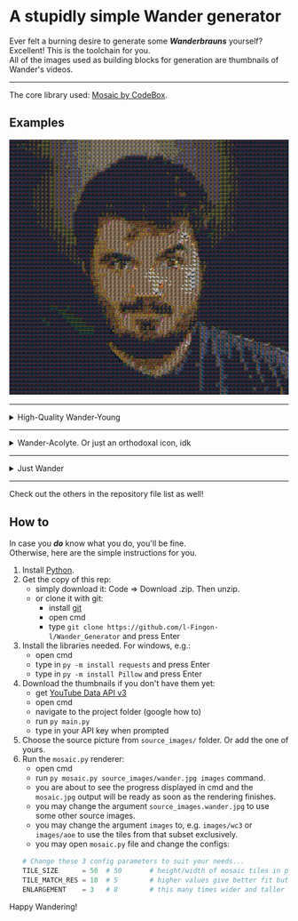 # A stupidly simple Wander generator
Ever felt a burning desire to generate some ***Wanderbrauns*** yourself? Excellent! This is the toolchain for you.  
All of the images used as building blocks for generation are thumbnails of Wander's videos.

---
The core library used: [Mosaic by CodeBox](https://github.com/codebox/mosaic).

## Examples
![wander_young](wander_young.jpg)

---
<details>
<summary>High-Quality Wander-Young </summary>

![wander_young_hq](wander_young_hq.jpg)
</details>

---
<details>
<summary>Wander-Acolyte. Or just an orthodoxal icon, idk</summary>

![wander_acolyte](wander_acolyte.jpg)
</details>

---
<details>
<summary>Just Wander</summary>

![wander](wander.jpg)
</details>

---
Check out the others in the repository file list as well!
## How to
In case you ***do*** know what you do, you'll be fine.  
Otherwise, here are the simple instructions for you.

1. Install [Python](https://www.python.org/downloads/windows/). 
2. Get the copy of this rep:
    - simply download it: Code => Download .zip. Then unzip.
    - or clone it with git:
        - install [git](https://git-scm.com/) 
        - open cmd
        - type `git clone https://github.com/l-Fingon-l/Wander_Generator` and press Enter
3. Install the libraries needed. For windows, e.g.:
    - open cmd
    - type in `py -m install requests` and press Enter
    - type in `py -m install Pillow` and press Enter
4. Download the thumbnails if you don't have them yet:
    - get [YouTube Data API v3](https://developers.google.com/youtube/v3/docs)
    - open cmd
    - navigate to the project folder (google how to)
    - run `py main.py`
    - type in your API key when prompted
5. Choose the source picture from `source_images/` folder. Or add the one of yours.
6. Run the `mosaic.py` renderer:
    - open cmd
    - run `py mosaic.py source_images/wander.jpg images` command.
    - you are about to see the progress displayed in cmd and the `mosaic.jpg` output will be ready as soon as the rendering finishes.
    - you may change the argument `source_images.wander.jpg` to use some other source images.
    - you may change the argument `images` to, e.g. `images/wc3` or `images/aoe` to use the tiles from that subset exclusively.
    - you may open `mosaic.py` file and change the configs: 
    ```py
    # Change these 3 config parameters to suit your needs...
    TILE_SIZE      = 50  # 50		# height/width of mosaic tiles in pixels
    TILE_MATCH_RES = 10  # 5		# higher values give better fit but require more processing
    ENLARGEMENT    = 3   # 8		# this many times wider and taller than the original
    ```

Happy Wandering!
